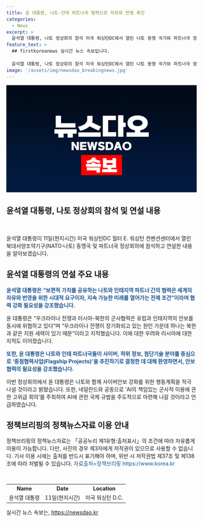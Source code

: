 ```yaml
---
title: 윤 대통령, 나토-인태 파트너국 협력으로 자유와 번영 촉진
categories:
  - News
excerpt: >
  윤석열 대통령, 나토 정상회의 참석 미국 워싱턴DC에서 열린 나토 동맹 국가와 파트너국 정상회의에 참석한 윤석열 대통령. 연설에서, 나토와 인태 파트너간의 협력을 강조하고, 러시아의 우크라이나 전쟁과 북한과의 군사협력이 유럽과 인태지역 안보를 위협한다고 지적했다. 또한, 나토와의 사이버안보 강화를 위한 협력과 AI에 대한 국제규범 마련에 적극 나설 것을 밝혔다. 여기에 우크라이나에 대한 지원을 확대하고, 나토와의 협력을 강조하며 마무리했다.
feature_text: >
  ## firstkoreanews 실시간 뉴스 속보입니다.

  윤석열 대통령, 나토 정상회의 참석 미국 워싱턴DC에서 열린 나토 동맹 국가와 파트너국 정상회의에 참석한 윤석열 대통령. 연설에서, 나토와 인태 파트너간의 협력을 강조하고, 러시아의 우크라이나 전쟁과 북한과의 군사협력이 유럽과 인태지역 안보를 위협한다고 지적했다. 또한, 나토와의 사이버안보 강화를 위한 협력과 AI에 대한 국제규범 마련에 적극 나설 것을 밝혔다. 여기에 우크라이나에 대한 지원을 확대하고, 나토와의 협력을 강조하며 마무리했다.
image: '/assets/img/newsdao_breakingnews.jpg'
---
```


<p><img src="/assets/img/newsdao_breakingnews.jpg" alt="firstkoreanews 속보" /></p>

<h2>윤석열 대통령, 나토 정상회의 참석 및 연설 내용</h2>

<p data-ke-size="size16">&nbsp;</p>

<p>윤석열 대통령이 11일(현지시간) 미국 워싱턴DC 월터 E. 워싱턴 컨벤션센터에서 열린 북대서양조약기구(NATO·나토) 동맹국 및 파트너국 정상회의에 참석하고 연설한 내용을 알아보겠습니다.</p>

<h2>윤석열 대통령의 연설 주요 내용</h2>

<p><b><span style="color: #1a5490;">윤석열 대통령은 “보편적 가치를 공유하는 나토와 인태지역 파트너 간의 협력은 세계의 자유와 번영을 위한 시대적 요구이자, 지속 가능한 미래를 열어가는 전제 조건”이라며 협력 강화 필요성을 강조했습니다.</span></b></p>

<p>윤 대통령은 “우크라이나 전쟁과 러시아-북한의 군사협력은 유럽과 인태지역의 안보를 동시에 위협하고 있다”며 “우크라이나 전쟁이 장기화되고 있는 원인 가운데 하나는 북한과 같은 지원 세력이 있기 때문”이라고 지적했습니다. 이에 대한 우려와 러시아에 대한 지적도 이어졌습니다.</p>

<p><b><span style="color: #1a5490;">또한, 윤 대통령은 나토와 인태 파트너국들이 사이버, 허위 정보, 첨단기술 분야를 중심으로 ‘중점협력사업(Flagship Projects)’을 추진하기로 결정한 데 대해 환영하면서, 안보 협력의 필요성을 강조했습니다.</span></b></p>

<p>이번 정상회의에서 윤 대통령은 나토와 함께 사이버안보 강화를 위한 행동계획을 적극 나설 것이라고 밝혔습니다. 또한, 네덜란드와 공동으로 ‘AI의 책임있는 군사적 이용에 관한 고위급 회의’를 주최하여 AI에 관한 국제 규범을 주도적으로 마련해 나갈 것이라고 언급하였습니다.</p>

<h2>정책브리핑의 정책뉴스자료 이용 안내</h2>

<p>정책브리핑의 정책뉴스자료는 「공공누리 제1유형:출처표시」의 조건에 따라 자유롭게 이용이 가능합니다. 다만, 사진의 경우 제3자에게 저작권이 있으므로 사용할 수 없습니다. 기사 이용 시에는 출처를 반드시 표기해야 하며, 위반 시 저작권법 제37조 및 제138조에 따라 처벌될 수 있습니다. <span style="color: #1a5490;">자료출처=정책브리핑 https://www.korea.kr</span></p>

<p data-ke-size="size16">&nbsp;</p>

<table>
  <tbody>
    <tr>
      <td style="text-align: center; height: 17px;"><b>Name</b></td>
      <td style="text-align: center; height: 17px;"><b>Date</b></td>
      <td style="text-align: center; height: 17px;"><b>Location</b></td>
    </tr>
    <tr>
      <td style="text-align: center; height: 17px;">윤석열 대통령</td>
      <td style="text-align: center; height: 17px;">11일(현지시간)</td>
      <td style="text-align: center; height: 17px;">미국 워싱턴 D.C.</td>
    </tr>
  </tbody>
</table>
실시간 뉴스 속보는, <a href="https://newsdao.kr" rel="dofollow">https://newsdao.kr</a>


